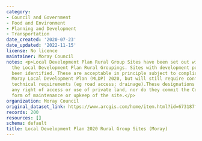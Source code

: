 ```yaml
---
category:
- Council and Government
- Food and Environment
- Planning and Development
- Transportation
date_created: '2020-07-23'
date_updated: '2022-11-15'
license: No licence
maintainer: Moray Council
notes: <p>Local Development Plan Rural Group Sites have been set out within many of
  the Local Development Plan Rural Groupings. Sites with development potential have
  been identified. These are acceptable in principle subject to compliance with the
  Moray Local Development Plan (MLDP) 2020, but will still require confirmation of
  technical requirements (eg road access; drainage).These designations do not imply
  any right of access or use of private land, nor do they commit the Council to any
  form of maintenance or upkeep of the site.</p>
organization: Moray Council
original_dataset_link: https://www.arcgis.com/home/item.html?id=673187f103714c21aedb89b723351944
records: 200
resources: []
schema: default
title: Local Development Plan 2020 Rural Group Sites (Moray)
---
```

